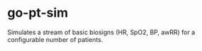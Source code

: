 # go-pt-sim

Simulates a stream of basic biosigns (HR, SpO2, BP, awRR) for a configurable number of patients.

